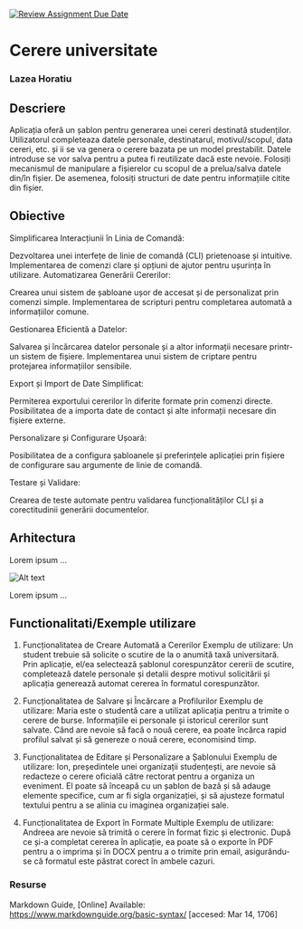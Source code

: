 [![Review Assignment Due Date](https://classroom.github.com/assets/deadline-readme-button-24ddc0f5d75046c5622901739e7c5dd533143b0c8e959d652212380cedb1ea36.svg)](https://classroom.github.com/a/Fk_hR3rN)
# Cerere universitate
### Lazea Horatiu

## Descriere
Aplicația oferă un șablon pentru generarea unei cereri destinată studenților.
Utilizatorul completeaza datele personale, destinatarul, motivul/scopul, data cereri, etc. și ii se va genera o cerere bazata pe un model prestabilit. Datele introduse se vor salva pentru a putea fi reutilizate dacă este nevoie. 
Folosiți mecanismul de manipulare a fișierelor cu scopul de a prelua/salva datele din/în fișier. De asemenea, folosiți structuri de date pentru informațiile citite din fișier.

## Obiective
Simplificarea Interacțiunii în Linia de Comandă:

Dezvoltarea unei interfețe de linie de comandă (CLI) prietenoase și intuitive.
Implementarea de comenzi clare și opțiuni de ajutor pentru ușurința în utilizare.
Automatizarea Generării Cererilor:

Crearea unui sistem de șabloane ușor de accesat și de personalizat prin comenzi simple.
Implementarea de scripturi pentru completarea automată a informațiilor comune.

Gestionarea Eficientă a Datelor:

Salvarea și încărcarea datelor personale și a altor informații necesare printr-un sistem de fișiere.
Implementarea unui sistem de criptare pentru protejarea informațiilor sensibile.

Export și Import de Date Simplificat:

Permiterea exportului cererilor în diferite formate prin comenzi directe.
Posibilitatea de a importa date de contact și alte informații necesare din fișiere externe.

Personalizare și Configurare Ușoară:

Posibilitatea de a configura șabloanele și preferințele aplicației prin fișiere de configurare sau argumente de linie de comandă.

Testare și Validare:

Crearea de teste automate pentru validarea funcționalităților CLI și a corectitudinii generării documentelor.

## Arhitectura
Lorem ipsum ...

![Alt text](documentatie-ghid-utlizare-raport/diagrama-clase.png)

Lorem ipsum ...

## Functionalitati/Exemple utilizare
1. Funcționalitatea de Creare Automată a Cererilor
Exemplu de utilizare:
Un student trebuie să solicite o scutire de la o anumită taxă universitară. Prin aplicație, el/ea selectează șablonul corespunzător cererii de scutire, completează datele personale și detalii despre motivul solicitării și aplicația generează automat cererea în formatul corespunzător.

2. Funcționalitatea de Salvare și Încărcare a Profilurilor
Exemplu de utilizare:
Maria este o studentă care a utilizat aplicația pentru a trimite o cerere de burse. Informațiile ei personale și istoricul cererilor sunt salvate. Când are nevoie să facă o nouă cerere, ea poate încărca rapid profilul salvat și să genereze o nouă cerere, economisind timp.

3. Funcționalitatea de Editare și Personalizare a Șablonului
Exemplu de utilizare:
Ion, președintele unei organizații studențești, are nevoie să redacteze o cerere oficială către rectorat pentru a organiza un eveniment. El poate să înceapă cu un șablon de bază și să adauge elemente specifice, cum ar fi sigla organizației, și să ajusteze formatul textului pentru a se alinia cu imaginea organizației sale.

4. Funcționalitatea de Export în Formate Multiple
Exemplu de utilizare:
Andreea are nevoie să trimită o cerere în format fizic și electronic. După ce și-a completat cererea în aplicație, ea poate să o exporte în PDF pentru a o imprima și în DOCX pentru a o trimite prin email, asigurându-se că formatul este păstrat corect în ambele cazuri.

### Resurse
Markdown Guide, [Online] Available: https://www.markdownguide.org/basic-syntax/ [accesed: Mar 14, 1706]
